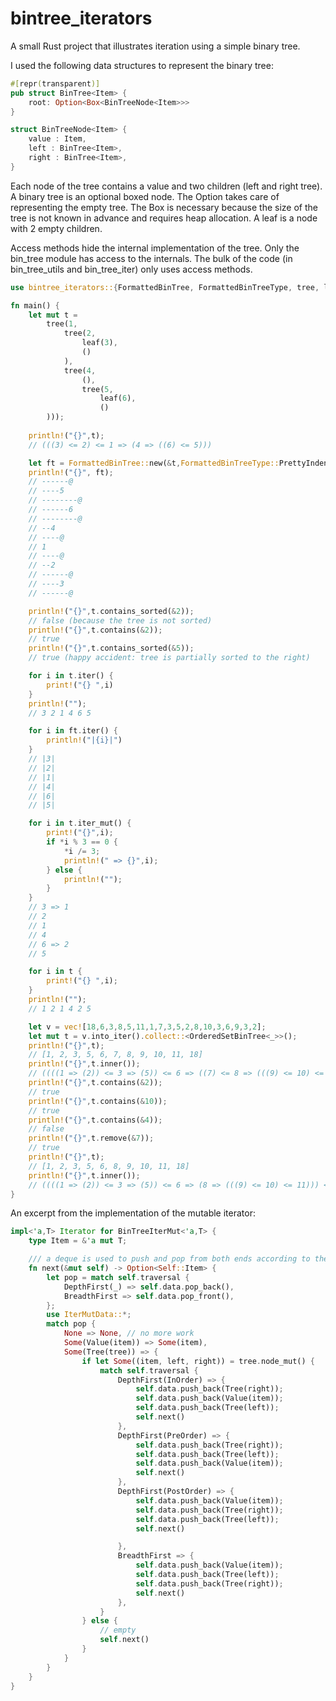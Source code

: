 # bintree_iterators

A small Rust project that illustrates iteration using a simple binary tree.

I used the following data structures to represent the binary tree:

```rust
#[repr(transparent)]
pub struct BinTree<Item> {
    root: Option<Box<BinTreeNode<Item>>>
}

struct BinTreeNode<Item> {
    value : Item,
    left : BinTree<Item>,
    right : BinTree<Item>,
}
```

Each node of the tree contains a value and two children (left and right tree).
A binary tree is an optional boxed node. The Option takes care of representing the empty tree.
The Box is necessary because the size of the tree is not known in advance and requires heap allocation.
A leaf is a node with 2 empty children.

Access methods hide the internal implementation of the tree. Only the bin_tree module has access to the internals. 
The bulk of the code (in bin_tree_utils and bin_tree_iter) only uses access methods.

```rust
use bintree_iterators::{FormattedBinTree, FormattedBinTreeType, tree, leaf, OrderedSetBinTree};

fn main() {
    let mut t = 
        tree(1,
            tree(2,
                leaf(3),
                ()
            ),
            tree(4,
                (),
                tree(5,
                    leaf(6),
                    ()
        )));
        
    println!("{}",t);
    // (((3) <= 2) <= 1 => (4 => ((6) <= 5)))

    let ft = FormattedBinTree::new(&t,FormattedBinTreeType::PrettyIndent("--"));
    println!("{}", ft);
    // ------@  
    // ----5    
    // --------@
    // ------6  
    // --------@
    // --4      
    // ----@    
    // 1        
    // ----@    
    // --2
    // ------@
    // ----3
    // ------@

    println!("{}",t.contains_sorted(&2));
    // false (because the tree is not sorted)
    println!("{}",t.contains(&2));
    // true
    println!("{}",t.contains_sorted(&5));
    // true (happy accident: tree is partially sorted to the right)

    for i in t.iter() {
        print!("{} ",i)
    }
    println!("");
    // 3 2 1 4 6 5

    for i in ft.iter() {
        println!("|{i}|")
    }
    // |3|
    // |2|
    // |1|
    // |4|
    // |6|
    // |5|

    for i in t.iter_mut() {
        print!("{}",i);
        if *i % 3 == 0 {
            *i /= 3;
            println!(" => {}",i);
        } else {
            println!("");
        }
    }
    // 3 => 1
    // 2
    // 1
    // 4
    // 6 => 2
    // 5

    for i in t {
        print!("{} ",i);
    }
    println!("");
    // 1 2 1 4 2 5

    let v = vec![18,6,3,8,5,11,1,7,3,5,2,8,10,3,6,9,3,2];
    let mut t = v.into_iter().collect::<OrderedSetBinTree<_>>();
    println!("{}",t);
    // [1, 2, 3, 5, 6, 7, 8, 9, 10, 11, 18]
    println!("{}",t.inner());
    // ((((1 => (2)) <= 3 => (5)) <= 6 => ((7) <= 8 => (((9) <= 10) <= 11))) <= 18)
    println!("{}",t.contains(&2));
    // true
    println!("{}",t.contains(&10));
    // true
    println!("{}",t.contains(&4));
    // false
    println!("{}",t.remove(&7));
    // true
    println!("{}",t);
    // [1, 2, 3, 5, 6, 8, 9, 10, 11, 18]
    println!("{}",t.inner());
    // ((((1 => (2)) <= 3 => (5)) <= 6 => (8 => (((9) <= 10) <= 11))) <= 18)
}
```

An excerpt from the implementation of the mutable iterator:

```rust
impl<'a,T> Iterator for BinTreeIterMut<'a,T> {
    type Item = &'a mut T;

    /// a deque is used to push and pop from both ends according to the specified traversal behavior
    fn next(&mut self) -> Option<Self::Item> {
        let pop = match self.traversal {
            DepthFirst(_) => self.data.pop_back(),
            BreadthFirst => self.data.pop_front(),
        };
        use IterMutData::*;
        match pop {
            None => None, // no more work
            Some(Value(item)) => Some(item),
            Some(Tree(tree)) => {
                if let Some((item, left, right)) = tree.node_mut() {
                    match self.traversal {
                        DepthFirst(InOrder) => {
                            self.data.push_back(Tree(right));
                            self.data.push_back(Value(item));
                            self.data.push_back(Tree(left));
                            self.next()
                        },
                        DepthFirst(PreOrder) => {
                            self.data.push_back(Tree(right));
                            self.data.push_back(Tree(left));
                            self.data.push_back(Value(item));
                            self.next()
                        },
                        DepthFirst(PostOrder) => {
                            self.data.push_back(Value(item));
                            self.data.push_back(Tree(right));
                            self.data.push_back(Tree(left));
                            self.next()

                        },
                        BreadthFirst => {
                            self.data.push_back(Value(item));
                            self.data.push_back(Tree(left));
                            self.data.push_back(Tree(right));
                            self.next()
                        },
                    }
                } else {
                    // empty
                    self.next()
                }
            }
        }
    }
}
```
